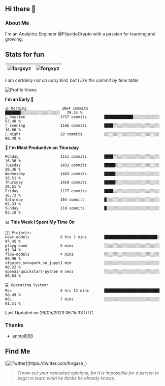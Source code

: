 ## Hi there 👋

### About Me

I'm an Analytics Engineer @FlipsideCrypto with a passion for learning and growing.
  
## Stats for fun

| <img align="center" src="https://github-readme-streak-stats.herokuapp.com/?user=forgxyz&theme=tokyonight" alt="forgxyz" /> | <img align="center" src="https://github-readme-stats.vercel.app/api?username=forgxyz&theme=tokyonight&show_icons=true" alt="forgxyz" /> |
| ------------- |------------- |

*I am certainly not an early bird, but I like the commit by time table*  

<!--START_SECTION:waka-->
![Profile Views](http://img.shields.io/badge/Profile%20Views-0-blue)

**I'm an Early 🐤** 

```text
🌞 Morning                2064 commits        ███████░░░░░░░░░░░░░░░░░░   29.34 % 
🌆 Daytime                3757 commits        █████████████░░░░░░░░░░░░   53.40 % 
🌃 Evening                1186 commits        ████░░░░░░░░░░░░░░░░░░░░░   16.86 % 
🌙 Night                  28 commits          ░░░░░░░░░░░░░░░░░░░░░░░░░   00.40 % 
```
📅 **I'm Most Productive on Thursday** 

```text
Monday                   1151 commits        ████░░░░░░░░░░░░░░░░░░░░░   16.36 % 
Tuesday                  1432 commits        █████░░░░░░░░░░░░░░░░░░░░   20.36 % 
Wednesday                1443 commits        █████░░░░░░░░░░░░░░░░░░░░   20.51 % 
Thursday                 1450 commits        █████░░░░░░░░░░░░░░░░░░░░   20.61 % 
Friday                   1177 commits        ████░░░░░░░░░░░░░░░░░░░░░   16.73 % 
Saturday                 164 commits         █░░░░░░░░░░░░░░░░░░░░░░░░   02.33 % 
Sunday                   218 commits         █░░░░░░░░░░░░░░░░░░░░░░░░   03.10 % 
```


📊 **This Week I Spent My Time On** 

```text
🐱‍💻 Projects: 
near-models              8 hrs 7 mins        ████████████████████████░   97.45 % 
playground               6 mins              ░░░░░░░░░░░░░░░░░░░░░░░░░   01.34 % 
flow-models              4 mins              ░░░░░░░░░░░░░░░░░░░░░░░░░   00.96 % 
sfguide_snowpark_on_jupyt1 min               ░░░░░░░░░░░░░░░░░░░░░░░░░   00.22 % 
openai-quickstart-python 0 secs              ░░░░░░░░░░░░░░░░░░░░░░░░░   00.03 % 

💻 Operating System: 
Mac                      8 hrs 13 mins       █████████████████████████   98.49 % 
WSL                      7 mins              ░░░░░░░░░░░░░░░░░░░░░░░░░   01.51 % 
```


 Last Updated on 26/05/2023 06:15:33 UTC
<!--END_SECTION:waka-->

### Thanks
 - [anmol098](https://github.com/anmol098/waka-readme-stats/)
  
## Find Me
[![Twitter](https://img.shields.io/twitter/url/https/twitter.com/forgash_.svg?style=social&label=Follow%20%40forgash_)](https://twitter.com/forgash_)


> *Throw out your conceited opinions, for it is impossible for a person to begin to learn what he thinks he already knows.* 

